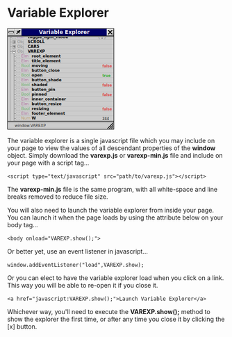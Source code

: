 # Variable Explorer

![Screenshot of variable explorer](https://github.com/Motekye/VarExp/blob/main/sample.png?raw=true)

The variable explorer is a single javascript file which you may include on your page to view the values of all descendant properties of the **window** object. Simply download the **varexp.js** or **varexp-min.js** file and include on your page with a script tag...

    <script type="text/javascript" src="path/to/varexp.js"></script>

The **varexp-min.js** file is the same program, with all white-space and line breaks removed to reduce file size.

You will also need to launch the variable explorer from inside your page. You can launch it when the page loads by using the attribute below on your body tag...

    <body onload="VAREXP.show();">
    
Or better yet, use an event listener in javascript...

    window.addEventListener("load",VAREXP.show);

Or you can elect to have the variable explorer load when you click on a link. This way you will be able to re-open it if you close it.

    <a href="javascript:VAREXP.show();">Launch Variable Explorer</a>

Whichever way, you'll need to execute the **VAREXP.show();** method to show the explorer the first time, or after any time you close it by clicking the [x] button.
